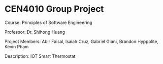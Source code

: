 # CEN4010  Group Project
Course: Principles of Software Engineering

Professor: Dr. Shihong Huang

Project Members:
Abir Faisal,
Isaiah Cruz,
Gabriel Giani,
Brandon Hyppolite,
Kevin Pham

Description: IOT Smart Thermostat
